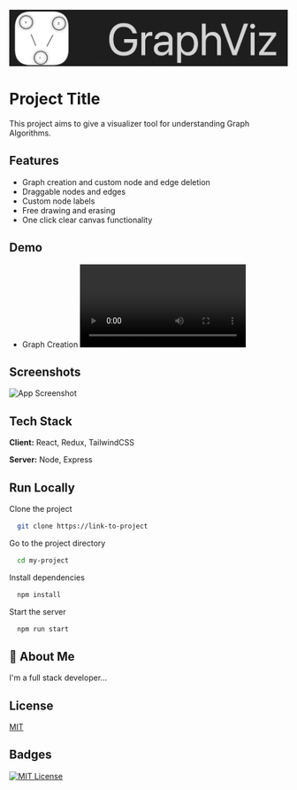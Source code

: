 ![Logo](./docs/images/graphViz.png)

# Project Title

This project aims to give a visualizer tool for understanding Graph Algorithms.

## Features

- Graph creation and custom node and edge deletion
- Draggable nodes and edges
- Custom node labels
- Free drawing and erasing
- One click clear canvas functionality

## Demo

- Graph Creation
  ![Creation](./docs/images/creation-45.mov)

## Screenshots

![App Screenshot](https://via.placeholder.com/468x300?text=App+Screenshot+Here)

## Tech Stack

**Client:** React, Redux, TailwindCSS

**Server:** Node, Express

## Run Locally

Clone the project

```bash
  git clone https://link-to-project
```

Go to the project directory

```bash
  cd my-project
```

Install dependencies

```bash
  npm install
```

Start the server

```bash
  npm run start
```

## 🚀 About Me

I'm a full stack developer...

## License

[MIT](https://choosealicense.com/licenses/mit/)

## Badges

[![MIT License](https://img.shields.io/github/license/cd-x/graphviz)](https://github.com/cd-x/graphviz/blob/master/LICENSE)
